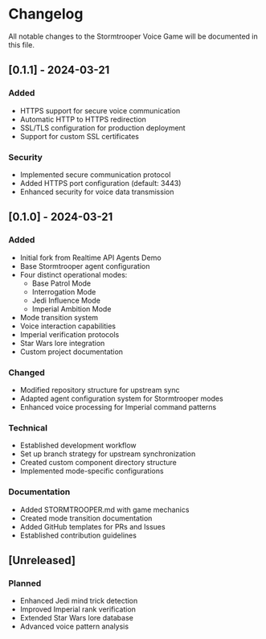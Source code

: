 # Changelog

All notable changes to the Stormtrooper Voice Game will be documented in this file.

## [0.1.1] - 2024-03-21

### Added

- HTTPS support for secure voice communication
- Automatic HTTP to HTTPS redirection
- SSL/TLS configuration for production deployment
- Support for custom SSL certificates

### Security

- Implemented secure communication protocol
- Added HTTPS port configuration (default: 3443)
- Enhanced security for voice data transmission

## [0.1.0] - 2024-03-21

### Added

- Initial fork from Realtime API Agents Demo
- Base Stormtrooper agent configuration
- Four distinct operational modes:
  - Base Patrol Mode
  - Interrogation Mode
  - Jedi Influence Mode
  - Imperial Ambition Mode
- Mode transition system
- Voice interaction capabilities
- Imperial verification protocols
- Star Wars lore integration
- Custom project documentation

### Changed

- Modified repository structure for upstream sync
- Adapted agent configuration system for Stormtrooper modes
- Enhanced voice processing for Imperial command patterns

### Technical

- Established development workflow
- Set up branch strategy for upstream synchronization
- Created custom component directory structure
- Implemented mode-specific configurations

### Documentation

- Added STORMTROOPER.md with game mechanics
- Created mode transition documentation
- Added GitHub templates for PRs and Issues
- Established contribution guidelines

## [Unreleased]

### Planned

- Enhanced Jedi mind trick detection
- Improved Imperial rank verification
- Extended Star Wars lore database
- Advanced voice pattern analysis

